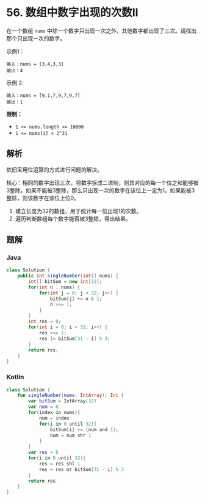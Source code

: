 # 56. 数组中数字出现的次数II

在一个数组 `nums` 中除一个数字只出现一次之外，其他数字都出现了三次。请找出那个只出现一次的数字。

示例1：

```
输入：nums = [3,4,3,3]
输出：4
```

示例 2:

    输入：nums = [9,1,7,9,7,9,7]
    输出：1

**限制：**

- `1 <= nums.length <= 10000`
- `1 <= nums[i] < 2^31`

## 解析

依旧采用位运算的方式进行问题的解决。

核心：相同的数字出现三次，将数字拆成二进制，则其对应的每一个位之和能够被3整除。如果不能被3整除，那么只出现一次的数字在该位上一定为1。如果能被3整除，则该数字在该位上位0。

1. 建立长度为32的数组，用于统计每一位出现1的次数。
2. 遍历判断数组每个数字能否被3整除，得出结果。

## 题解

### Java

```java
class Solution {
    public int singleNumber(int[] nums) {
        int[] bitSum = new int[32];
        for(int n : nums) {
            for(int j = 0; j < 32; j++) {
                bitSum[j] += n & 1;
                n >>= 1;
            }
        }
        int res = 0;
        for(int i = 0; i < 32; i++) {
            res <<= 1;
            res |= bitSum[31 - i] % 3;
        }
        return res;
    }
}
```



### Kotlin

```kotlin
class Solution {
    fun singleNumber(nums: IntArray): Int {
        var bitSum = IntArray(32)
        var num = 0
        for(index in nums){
            num = index
            for(i in 0 until 32){
                bitSum[i] += (num and 1);
                num = num shr 1
            }
        }
        var res = 0
        for(i in 0 until 32){
            res = res shl 1
            res = res or bitSum[31 - i] % 3
        }
        return res
    }
}
```

